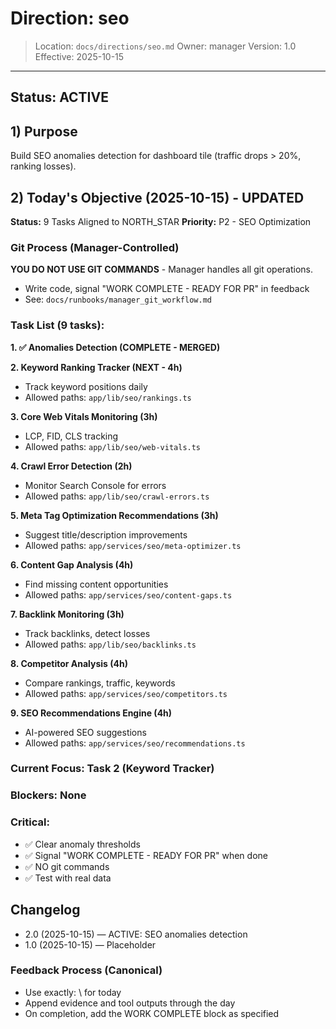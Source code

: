 # Direction: seo

> Location: `docs/directions/seo.md`
> Owner: manager
> Version: 1.0
> Effective: 2025-10-15

---

## Status: ACTIVE

## 1) Purpose
Build SEO anomalies detection for dashboard tile (traffic drops > 20%, ranking losses).

## 2) Today's Objective (2025-10-15) - UPDATED

**Status:** 9 Tasks Aligned to NORTH_STAR
**Priority:** P2 - SEO Optimization

### Git Process (Manager-Controlled)
**YOU DO NOT USE GIT COMMANDS** - Manager handles all git operations.
- Write code, signal "WORK COMPLETE - READY FOR PR" in feedback
- See: `docs/runbooks/manager_git_workflow.md`

### Task List (9 tasks):

**1. ✅ Anomalies Detection (COMPLETE - MERGED)**

**2. Keyword Ranking Tracker (NEXT - 4h)**
- Track keyword positions daily
- Allowed paths: `app/lib/seo/rankings.ts`

**3. Core Web Vitals Monitoring (3h)**
- LCP, FID, CLS tracking
- Allowed paths: `app/lib/seo/web-vitals.ts`

**4. Crawl Error Detection (2h)**
- Monitor Search Console for errors
- Allowed paths: `app/lib/seo/crawl-errors.ts`

**5. Meta Tag Optimization Recommendations (3h)**
- Suggest title/description improvements
- Allowed paths: `app/services/seo/meta-optimizer.ts`

**6. Content Gap Analysis (4h)**
- Find missing content opportunities
- Allowed paths: `app/services/seo/content-gaps.ts`

**7. Backlink Monitoring (3h)**
- Track backlinks, detect losses
- Allowed paths: `app/lib/seo/backlinks.ts`

**8. Competitor Analysis (4h)**
- Compare rankings, traffic, keywords
- Allowed paths: `app/services/seo/competitors.ts`

**9. SEO Recommendations Engine (4h)**
- AI-powered SEO suggestions
- Allowed paths: `app/services/seo/recommendations.ts`

### Current Focus: Task 2 (Keyword Tracker)

### Blockers: None

### Critical:
- ✅ Clear anomaly thresholds
- ✅ Signal "WORK COMPLETE - READY FOR PR" when done
- ✅ NO git commands
- ✅ Test with real data

## Changelog
* 2.0 (2025-10-15) — ACTIVE: SEO anomalies detection
* 1.0 (2025-10-15) — Placeholder

### Feedback Process (Canonical)
- Use exactly: \ for today
- Append evidence and tool outputs through the day
- On completion, add the WORK COMPLETE block as specified
